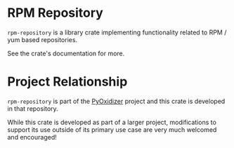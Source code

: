 # RPM Repository

`rpm-repository` is a library crate implementing functionality related
to RPM / yum based repositories.

See the crate's documentation for more.

# Project Relationship

`rpm-repository` is part of the
[PyOxidizer](https://github.com/indygreg/PyOxidizer.git) project and
this crate is developed in that repository.

While this crate is developed as part of a larger project, modifications
to support its use outside of its primary use case are very much welcomed
and encouraged!
